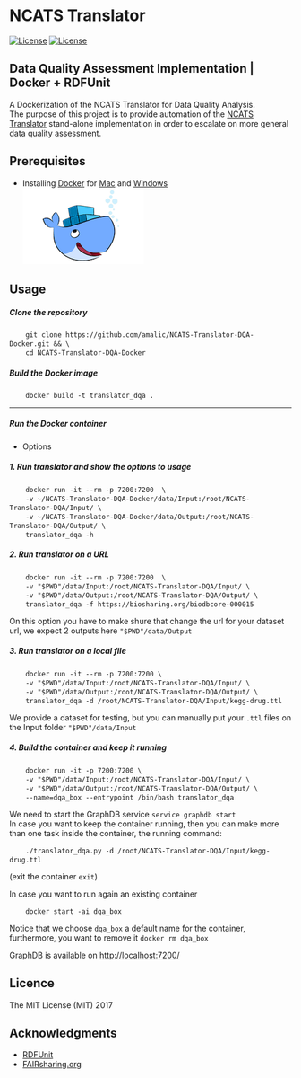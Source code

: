 # NCATS Translator
[![License](https://img.shields.io/badge/FAIR-metrics-orange.svg)](http://fairmetrics.org/)
[![License](https://img.shields.io/badge/license-MIT-blue.svg)](https://opensource.org/licenses/MIT)

## Data Quality Assessment Implementation  |  Docker + RDFUnit

A Dockerization of the NCATS Translator for Data Quality Analysis.   
The purpose of this project is to provide automation of the [NCATS Translator](https://github.com/pedrohserrano/NCATS-Translator-DQA) stand-alone implementation in order to escalate on more general data quality assessment.

## Prerequisites

- Installing [Docker](https://docs.docker.com/) for [Mac](https://docs.docker.com/docker-for-mac/install/) and [Windows](https://docs.docker.com/docker-for-windows/install/download-docker-for-windows)  
![](img/docker.png)

## Usage

##### Clone the repository

        git clone https://github.com/amalic/NCATS-Translator-DQA-Docker.git && \
        cd NCATS-Translator-DQA-Docker

##### Build the Docker image  

        docker build -t translator_dqa .

---
##### Run the Docker container  

- Options  
##### 1. Run translator and show the options to usage

        docker run -it --rm -p 7200:7200  \
        -v ~/NCATS-Translator-DQA-Docker/data/Input:/root/NCATS-Translator-DQA/Input/ \
        -v ~/NCATS-Translator-DQA-Docker/data/Output:/root/NCATS-Translator-DQA/Output/ \
        translator_dqa -h

##### 2. Run translator on a URL   

        docker run -it --rm -p 7200:7200  \
        -v "$PWD"/data/Input:/root/NCATS-Translator-DQA/Input/ \
        -v "$PWD"/data/Output:/root/NCATS-Translator-DQA/Output/ \
        translator_dqa -f https://biosharing.org/biodbcore-000015

On this option you have to make shure that change the url for your dataset url, we expect 2 outputs here `"$PWD"/data/Output`

##### 3. Run translator on a local file

        docker run -it --rm -p 7200:7200 \
        -v "$PWD"/data/Input:/root/NCATS-Translator-DQA/Input/ \
        -v "$PWD"/data/Output:/root/NCATS-Translator-DQA/Output/ \
        translator_dqa -d /root/NCATS-Translator-DQA/Input/kegg-drug.ttl

We provide a dataset for testing, but you can manually put your `.ttl` files on the Input folder `"$PWD"/data/Input`

##### 4. Build the container and keep it running  

        docker run -it -p 7200:7200 \
        -v "$PWD"/data/Input:/root/NCATS-Translator-DQA/Input/ \
        -v "$PWD"/data/Output:/root/NCATS-Translator-DQA/Output/ \
        --name=dqa_box --entrypoint /bin/bash translator_dqa 

We need to start the GraphDB service `service graphdb start`  
In case you want to keep the container running, then you can make more than one task inside the container, the running command:

        ./translator_dqa.py -d /root/NCATS-Translator-DQA/Input/kegg-drug.ttl

(exit the container `exit`)

In case you want to run again an existing container   

        docker start -ai dqa_box

Notice that we choose `dqa_box` a default name for the container, furthermore, you want to remove it `docker rm dqa_box`

GraphDB is available on  [http://localhost:7200/](http://localhost:7200/)

## Licence

The MIT License (MIT) 2017

## Acknowledgments

* [RDFUnit](http://aksw.org/Projects/RDFUnit.html)
* [FAIRsharing.org](http://FAIRsharing.org)